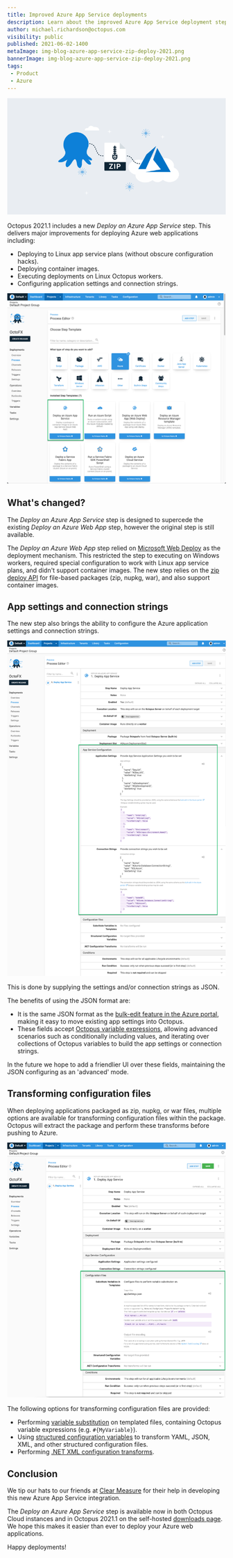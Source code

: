```yaml
---
title: Improved Azure App Service deployments 
description: Learn about the improved Azure App Service deployment step included in Octopus 2021.1.
author: michael.richardson@octopus.com
visibility: public
published: 2021-06-02-1400
metaImage: img-blog-azure-app-service-zip-deploy-2021.png
bannerImage: img-blog-azure-app-service-zip-deploy-2021.png
tags:
 - Product 
 - Azure
---
```


![Octopus, a zip file and Azure logo connected in the clouds](img-blog-azure-app-service-zip-deploy-2021.png)

Octopus 2021.1 includes a new _Deploy an Azure App Service_ step. This delivers major improvements for deploying Azure web applications including:

- Deploying to Linux app service plans (without obscure configuration hacks). 
- Deploying container images. 
- Executing deployments on Linux Octopus workers.
- Configuring application settings and connection strings.

![Add Azure App Service step tile](azure-app-service-step-tile.png "width=500")

## What's changed?

The _Deploy an Azure App Service_ step is designed to supercede the existing _Deploy an Azure Web App_ step, however the original step is still available. 

The _Deploy an Azure Web App_ step relied on [Microsoft Web Deploy](https://www.iis.net/downloads/microsoft/web-deploy) as the deployment mechanism. This restricted the step to executing on Windows workers, required special configuration to work with Linux app service plans, and didn't support container images.  The new step relies on the [zip deploy API](https://docs.microsoft.com/en-us/azure/app-service/deploy-zip#rest) for file-based packages (zip, nupkg, war), and also support container images.


## App settings and connection strings 

The new step also brings the ability to configure the Azure application settings and connection strings.

![Configuring app settings and connection strings](app-settings-and-connection-strings.png "width=500")

This is done by supplying the settings and/or connection strings as JSON. 

The benefits of using the JSON format are: 

- It is the same JSON format as the [bulk-edit feature in the Azure portal](https://docs.microsoft.com/en-us/azure/app-service/configure-common#edit-in-bulk), making it easy to move existing app settings into Octopus.  
- These fields accept [Octopus variable expressions](https://octopus.com/docs/projects/variables/variable-substitutions), allowing advanced scenarios such as conditionally including values, and iterating over collections of Octopus variables to build the app settings or connection strings.  

In the future we hope to add a friendlier UI over these fields, maintaining the JSON configuring as an 'advanced' mode. 

## Transforming configuration files

When deploying applications packaged as zip, nupkg, or war files, multiple options are available for transforming configuration files within the package.  Octopus will extract the package and perform these transforms before pushing to Azure.

![Azure app service configuration file options](azure-app-service-config-files.png "width=500")

The following options for transforming configuration files are provided: 

- Performing [variable substitution](https://octopus.com/docs/projects/steps/configuration-features/substitute-variables-in-templates#:~:text=The%20Substitute%20Variables%20in%20Files,Octopus%20Variables%20into%20any%20file.) on templated files, containing Octopus variable expressions (e.g. `#{MyVariable}`). 
- Using [structured configuration variables](https://octopus.com/docs/projects/steps/configuration-features/structured-configuration-variables-feature) to transform YAML, JSON, XML, and other structured configuration files.  
- Performing [.NET XML configuration transforms](https://octopus.com/docs/projects/steps/configuration-features/configuration-transforms).

## Conclusion

We tip our hats to our friends at [Clear Measure](https://clearmeasure.com/) for their help in developing this new Azure App Service integration.     

The _Deploy an Azure App Service_ step is available now in both Octopus Cloud instances and in Octopus 2021.1 on the self-hosted [downloads page](https://octopus.com/downloads). We hope this makes it easier than ever to deploy your Azure web applications.

Happy deployments!